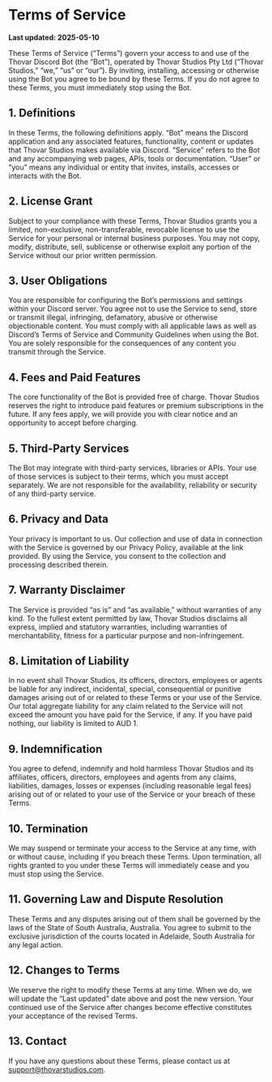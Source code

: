 # Terms of Service

**Last updated: 2025-05-10**

These Terms of Service (“Terms”) govern your access to and use of the Thovar Discord Bot (the “Bot”), operated by Thovar Studios Pty Ltd (“Thovar Studios,” “we,” “us” or “our”). By inviting, installing, accessing or otherwise using the Bot you agree to be bound by these Terms. If you do not agree to these Terms, you must immediately stop using the Bot.

## 1. Definitions

In these Terms, the following definitions apply. “Bot” means the Discord application and any associated features, functionality, content or updates that Thovar Studios makes available via Discord. “Service” refers to the Bot and any accompanying web pages, APIs, tools or documentation. “User” or “you” means any individual or entity that invites, installs, accesses or interacts with the Bot.

## 2. License Grant

Subject to your compliance with these Terms, Thovar Studios grants you a limited, non-exclusive, non-transferable, revocable license to use the Service for your personal or internal business purposes. You may not copy, modify, distribute, sell, sublicense or otherwise exploit any portion of the Service without our prior written permission.

## 3. User Obligations

You are responsible for configuring the Bot’s permissions and settings within your Discord server. You agree not to use the Service to send, store or transmit illegal, infringing, defamatory, abusive or otherwise objectionable content. You must comply with all applicable laws as well as Discord’s Terms of Service and Community Guidelines when using the Bot. You are solely responsible for the consequences of any content you transmit through the Service.

## 4. Fees and Paid Features

The core functionality of the Bot is provided free of charge. Thovar Studios reserves the right to introduce paid features or premium subscriptions in the future. If any fees apply, we will provide you with clear notice and an opportunity to accept before charging.

## 5. Third-Party Services

The Bot may integrate with third-party services, libraries or APIs. Your use of those services is subject to their terms, which you must accept separately. We are not responsible for the availability, reliability or security of any third-party service.

## 6. Privacy and Data

Your privacy is important to us. Our collection and use of data in connection with the Service is governed by our Privacy Policy, available at the link provided. By using the Service, you consent to the collection and processing described therein.

## 7. Warranty Disclaimer

The Service is provided “as is” and “as available,” without warranties of any kind. To the fullest extent permitted by law, Thovar Studios disclaims all express, implied and statutory warranties, including warranties of merchantability, fitness for a particular purpose and non-infringement.

## 8. Limitation of Liability

In no event shall Thovar Studios, its officers, directors, employees or agents be liable for any indirect, incidental, special, consequential or punitive damages arising out of or related to these Terms or your use of the Service. Our total aggregate liability for any claim related to the Service will not exceed the amount you have paid for the Service, if any. If you have paid nothing, our liability is limited to AUD 1.

## 9. Indemnification

You agree to defend, indemnify and hold harmless Thovar Studios and its affiliates, officers, directors, employees and agents from any claims, liabilities, damages, losses or expenses (including reasonable legal fees) arising out of or related to your use of the Service or your breach of these Terms.

## 10. Termination

We may suspend or terminate your access to the Service at any time, with or without cause, including if you breach these Terms. Upon termination, all rights granted to you under these Terms will immediately cease and you must stop using the Service.

## 11. Governing Law and Dispute Resolution

These Terms and any disputes arising out of them shall be governed by the laws of the State of South Australia, Australia. You agree to submit to the exclusive jurisdiction of the courts located in Adelaide, South Australia for any legal action.

## 12. Changes to Terms

We reserve the right to modify these Terms at any time. When we do, we will update the “Last updated” date above and post the new version. Your continued use of the Service after changes become effective constitutes your acceptance of the revised Terms.

## 13. Contact

If you have any questions about these Terms, please contact us at support@thovarstudios.com.

